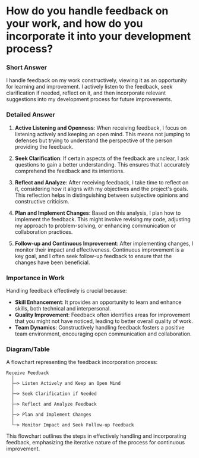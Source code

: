 # How do you handle feedback on your work, and how do you incorporate it into your development process?

### Short Answer
I handle feedback on my work constructively, viewing it as an opportunity for learning and improvement. I actively listen to the feedback, seek clarification if needed, reflect on it, and then incorporate relevant suggestions into my development process for future improvements.

### Detailed Answer
1. **Active Listening and Openness**: When receiving feedback, I focus on listening actively and keeping an open mind. This means not jumping to defenses but trying to understand the perspective of the person providing the feedback.

2. **Seek Clarification**: If certain aspects of the feedback are unclear, I ask questions to gain a better understanding. This ensures that I accurately comprehend the feedback and its intentions.

3. **Reflect and Analyze**: After receiving feedback, I take time to reflect on it, considering how it aligns with my objectives and the project's goals. This reflection helps in distinguishing between subjective opinions and constructive criticism.

4. **Plan and Implement Changes**: Based on this analysis, I plan how to implement the feedback. This might involve revising my code, adjusting my approach to problem-solving, or enhancing communication or collaboration practices.

5. **Follow-up and Continuous Improvement**: After implementing changes, I monitor their impact and effectiveness. Continuous improvement is a key goal, and I often seek follow-up feedback to ensure that the changes have been beneficial.

### Importance in Work
Handling feedback effectively is crucial because:

- **Skill Enhancement**: It provides an opportunity to learn and enhance skills, both technical and interpersonal.
- **Quality Improvement**: Feedback often identifies areas for improvement that you might not have noticed, leading to better overall quality of work.
- **Team Dynamics**: Constructively handling feedback fosters a positive team environment, encouraging open communication and collaboration.

### Diagram/Table
A flowchart representing the feedback incorporation process:

```plaintext
Receive Feedback
  │
  ├─> Listen Actively and Keep an Open Mind
  │
  ├─> Seek Clarification if Needed
  │
  ├─> Reflect and Analyze Feedback
  │
  ├─> Plan and Implement Changes
  │
  └─> Monitor Impact and Seek Follow-up Feedback
```

This flowchart outlines the steps in effectively handling and incorporating feedback, emphasizing the iterative nature of the process for continuous improvement.